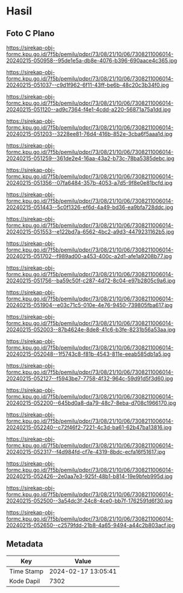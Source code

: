 # Hasil

## Foto C Plano

https://sirekap-obj-formc.kpu.go.id/7f5b/pemilu/pdpr/73/08/21/10/06/7308211006014-20240215-050958--95de1e5a-db8e-4076-b396-690aace4c365.jpg

https://sirekap-obj-formc.kpu.go.id/7f5b/pemilu/pdpr/73/08/21/10/06/7308211006014-20240215-051037--c9d1f962-6f11-43ff-be6b-48c20c3b34f0.jpg

https://sirekap-obj-formc.kpu.go.id/7f5b/pemilu/pdpr/73/08/21/10/06/7308211006014-20240215-051120--ad9c7364-f4e1-4cdd-a220-56871a75a1dd.jpg

https://sirekap-obj-formc.kpu.go.id/7f5b/pemilu/pdpr/73/08/21/10/06/7308211006014-20240215-051203--3228ee81-76d4-416b-852e-3cba6f5aaa1d.jpg

https://sirekap-obj-formc.kpu.go.id/7f5b/pemilu/pdpr/73/08/21/10/06/7308211006014-20240215-051259--361de2e4-16aa-43a2-b73c-78ba5385debc.jpg

https://sirekap-obj-formc.kpu.go.id/7f5b/pemilu/pdpr/73/08/21/10/06/7308211006014-20240215-051356--07fa6484-357b-4053-a7d5-9f8e0e81bcfd.jpg

https://sirekap-obj-formc.kpu.go.id/7f5b/pemilu/pdpr/73/08/21/10/06/7308211006014-20240215-051443--5c0f1326-ef6d-4a49-bd36-ea9bfa728ddc.jpg

https://sirekap-obj-formc.kpu.go.id/7f5b/pemilu/pdpr/73/08/21/10/06/7308211006014-20240215-051553--e122bd7a-6562-4bc2-a9d3-4479231162b5.jpg

https://sirekap-obj-formc.kpu.go.id/7f5b/pemilu/pdpr/73/08/21/10/06/7308211006014-20240215-051702--f989ad00-a453-400c-a2d1-afe1a9208b77.jpg

https://sirekap-obj-formc.kpu.go.id/7f5b/pemilu/pdpr/73/08/21/10/06/7308211006014-20240215-051756--ba59c50f-c287-4d72-8c04-e97b2805c9a6.jpg

https://sirekap-obj-formc.kpu.go.id/7f5b/pemilu/pdpr/73/08/21/10/06/7308211006014-20240215-051904--e03c71c5-010e-4e76-9450-739805fba617.jpg

https://sirekap-obj-formc.kpu.go.id/7f5b/pemilu/pdpr/73/08/21/10/06/7308211006014-20240215-052003--87b4624e-8de8-41c6-b3fe-8231b56a53aa.jpg

https://sirekap-obj-formc.kpu.go.id/7f5b/pemilu/pdpr/73/08/21/10/06/7308211006014-20240215-052048--1f5743c8-f81b-4543-811e-eeab585db1a5.jpg

https://sirekap-obj-formc.kpu.go.id/7f5b/pemilu/pdpr/73/08/21/10/06/7308211006014-20240215-052127--f5943be7-7758-4f32-964c-59d91d5f3d60.jpg

https://sirekap-obj-formc.kpu.go.id/7f5b/pemilu/pdpr/73/08/21/10/06/7308211006014-20240215-052200--645bd0a8-da79-48c7-8eba-d708c1966170.jpg

https://sirekap-obj-formc.kpu.go.id/7f5b/pemilu/pdpr/73/08/21/10/06/7308211006014-20240215-052240--c72f46f2-7221-4c3d-ba61-62b47ba13816.jpg

https://sirekap-obj-formc.kpu.go.id/7f5b/pemilu/pdpr/73/08/21/10/06/7308211006014-20240215-052317--f4d984fd-cf7e-4319-8bdc-ecfa16f51617.jpg

https://sirekap-obj-formc.kpu.go.id/7f5b/pemilu/pdpr/73/08/21/10/06/7308211006014-20240215-052426--2e0aa7e3-925f-48b1-b814-19e9bfeb995d.jpg

https://sirekap-obj-formc.kpu.go.id/7f5b/pemilu/pdpr/73/08/21/10/06/7308211006014-20240215-052500--3a54dc3f-24c8-4ce0-bb7f-1762591d6f30.jpg

https://sirekap-obj-formc.kpu.go.id/7f5b/pemilu/pdpr/73/08/21/10/06/7308211006014-20240215-052650--c2579fdd-21b8-4a65-9494-a44c2b803acf.jpg


## Metadata

| Key        | Value               |
| ---------- | ------------------- |
| Time Stamp | 2024-02-17 13:05:41 |
| Kode Dapil | 7302                |



